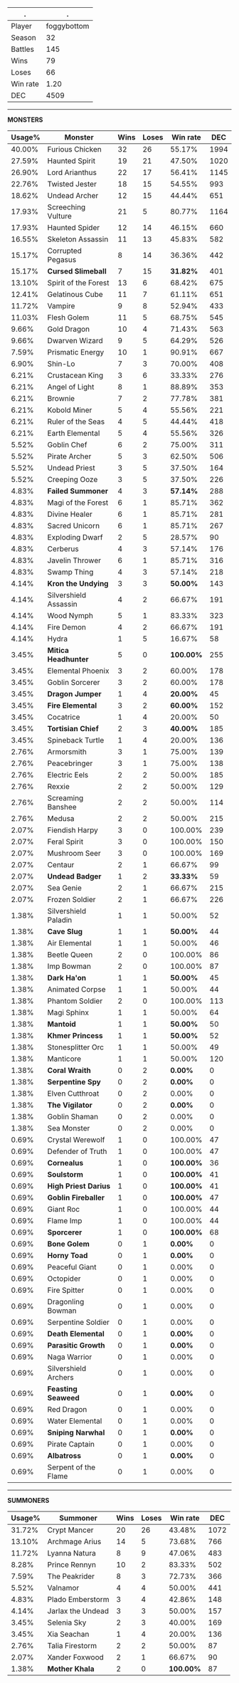 .|.
|-|-
Player|foggybottom
Season|32
Battles|145
Wins|79
Loses|66
Win rate|1.20
DEC|4509

---
**MONSTERS**

Usage%|Monster|Wins|Loses|Win rate|DEC|
-|-|-|-|-|-|
40.00%|Furious Chicken|32|26|55.17%|1994|
27.59%|Haunted Spirit|19|21|47.50%|1020|
26.90%|Lord Arianthus|22|17|56.41%|1145|
22.76%|Twisted Jester|18|15|54.55%|993|
18.62%|Undead Archer|12|15|44.44%|651|
17.93%|Screeching Vulture|21|5|80.77%|1164|
17.93%|Haunted Spider|12|14|46.15%|660|
16.55%|Skeleton Assassin|11|13|45.83%|582|
15.17%|Corrupted Pegasus|8|14|36.36%|442|
15.17%|**Cursed Slimeball**|7|15|**31.82%**|401|
13.10%|Spirit of the Forest|13|6|68.42%|675|
12.41%|Gelatinous Cube|11|7|61.11%|651|
11.72%|Vampire|9|8|52.94%|433|
11.03%|Flesh Golem|11|5|68.75%|545|
9.66%|Gold Dragon|10|4|71.43%|563|
9.66%|Dwarven Wizard|9|5|64.29%|526|
7.59%|Prismatic Energy|10|1|90.91%|667|
6.90%|Shin-Lo|7|3|70.00%|408|
6.21%|Crustacean King|3|6|33.33%|276|
6.21%|Angel of Light|8|1|88.89%|353|
6.21%|Brownie|7|2|77.78%|381|
6.21%|Kobold Miner|5|4|55.56%|221|
6.21%|Ruler of the Seas|4|5|44.44%|418|
6.21%|Earth Elemental|5|4|55.56%|326|
5.52%|Goblin Chef|6|2|75.00%|311|
5.52%|Pirate Archer|5|3|62.50%|506|
5.52%|Undead Priest|3|5|37.50%|164|
5.52%|Creeping Ooze|3|5|37.50%|226|
4.83%|**Failed Summoner**|4|3|**57.14%**|288|
4.83%|Magi of the Forest|6|1|85.71%|362|
4.83%|Divine Healer|6|1|85.71%|281|
4.83%|Sacred Unicorn|6|1|85.71%|267|
4.83%|Exploding Dwarf|2|5|28.57%|90|
4.83%|Cerberus|4|3|57.14%|176|
4.83%|Javelin Thrower|6|1|85.71%|316|
4.83%|Swamp Thing|4|3|57.14%|218|
4.14%|**Kron the Undying**|3|3|**50.00%**|143|
4.14%|Silvershield Assassin|4|2|66.67%|191|
4.14%|Wood Nymph|5|1|83.33%|323|
4.14%|Fire Demon|4|2|66.67%|191|
4.14%|Hydra|1|5|16.67%|58|
3.45%|**Mitica Headhunter**|5|0|**100.00%**|255|
3.45%|Elemental Phoenix|3|2|60.00%|178|
3.45%|Goblin Sorcerer|3|2|60.00%|178|
3.45%|**Dragon Jumper**|1|4|**20.00%**|45|
3.45%|**Fire Elemental**|3|2|**60.00%**|152|
3.45%|Cocatrice|1|4|20.00%|50|
3.45%|**Tortisian Chief**|2|3|**40.00%**|185|
3.45%|Spineback Turtle|1|4|20.00%|136|
2.76%|Armorsmith|3|1|75.00%|139|
2.76%|Peacebringer|3|1|75.00%|138|
2.76%|Electric Eels|2|2|50.00%|185|
2.76%|Rexxie|2|2|50.00%|129|
2.76%|Screaming Banshee|2|2|50.00%|114|
2.76%|Medusa|2|2|50.00%|215|
2.07%|Fiendish Harpy|3|0|100.00%|239|
2.07%|Feral Spirit|3|0|100.00%|150|
2.07%|Mushroom Seer|3|0|100.00%|169|
2.07%|Centaur|2|1|66.67%|99|
2.07%|**Undead Badger**|1|2|**33.33%**|59|
2.07%|Sea Genie|2|1|66.67%|215|
2.07%|Frozen Soldier|2|1|66.67%|226|
1.38%|Silvershield Paladin|1|1|50.00%|52|
1.38%|**Cave Slug**|1|1|**50.00%**|44|
1.38%|Air Elemental|1|1|50.00%|46|
1.38%|Beetle Queen|2|0|100.00%|86|
1.38%|Imp Bowman|2|0|100.00%|87|
1.38%|**Dark Ha'on**|1|1|**50.00%**|45|
1.38%|Animated Corpse|1|1|50.00%|44|
1.38%|Phantom Soldier|2|0|100.00%|113|
1.38%|Magi Sphinx|1|1|50.00%|64|
1.38%|**Mantoid**|1|1|**50.00%**|50|
1.38%|**Khmer Princess**|1|1|**50.00%**|52|
1.38%|Stonesplitter Orc|1|1|50.00%|49|
1.38%|Manticore|1|1|50.00%|120|
1.38%|**Coral Wraith**|0|2|**0.00%**|0|
1.38%|**Serpentine Spy**|0|2|**0.00%**|0|
1.38%|Elven Cutthroat|0|2|0.00%|0|
1.38%|**The Vigilator**|0|2|**0.00%**|0|
1.38%|Goblin Shaman|0|2|0.00%|0|
1.38%|Sea Monster|0|2|0.00%|0|
0.69%|Crystal Werewolf|1|0|100.00%|47|
0.69%|Defender of Truth|1|0|100.00%|47|
0.69%|**Cornealus**|1|0|**100.00%**|36|
0.69%|**Soulstorm**|1|0|**100.00%**|41|
0.69%|**High Priest Darius**|1|0|**100.00%**|41|
0.69%|**Goblin Fireballer**|1|0|**100.00%**|47|
0.69%|Giant Roc|1|0|100.00%|44|
0.69%|Flame Imp|1|0|100.00%|44|
0.69%|**Sporcerer**|1|0|**100.00%**|68|
0.69%|**Bone Golem**|0|1|**0.00%**|0|
0.69%|**Horny Toad**|0|1|**0.00%**|0|
0.69%|Peaceful Giant|0|1|0.00%|0|
0.69%|Octopider|0|1|0.00%|0|
0.69%|Fire Spitter|0|1|0.00%|0|
0.69%|Dragonling Bowman|0|1|0.00%|0|
0.69%|Serpentine Soldier|0|1|0.00%|0|
0.69%|**Death Elemental**|0|1|**0.00%**|0|
0.69%|**Parasitic Growth**|0|1|**0.00%**|0|
0.69%|Naga Warrior|0|1|0.00%|0|
0.69%|Silvershield Archers|0|1|0.00%|0|
0.69%|**Feasting Seaweed**|0|1|**0.00%**|0|
0.69%|Red Dragon|0|1|0.00%|0|
0.69%|Water Elemental|0|1|0.00%|0|
0.69%|**Sniping Narwhal**|0|1|**0.00%**|0|
0.69%|Pirate Captain|0|1|0.00%|0|
0.69%|**Albatross**|0|1|**0.00%**|0|
0.69%|Serpent of the Flame|0|1|0.00%|0|

---
**SUMMONERS**

Usage%|Summoner|Wins|Loses|Win rate|DEC|
-|-|-|-|-|-|
31.72%|Crypt Mancer|20|26|43.48%|1072|
13.10%|Archmage Arius|14|5|73.68%|766|
11.72%|Lyanna Natura|8|9|47.06%|483|
8.28%|Prince Rennyn|10|2|83.33%|502|
7.59%|The Peakrider|8|3|72.73%|366|
5.52%|Valnamor|4|4|50.00%|441|
4.83%|Plado Emberstorm|3|4|42.86%|148|
4.14%|Jarlax the Undead|3|3|50.00%|157|
3.45%|Selenia Sky|2|3|40.00%|169|
3.45%|Xia Seachan|1|4|20.00%|136|
2.76%|Talia Firestorm|2|2|50.00%|87|
2.07%|Xander Foxwood|2|1|66.67%|90|
1.38%|**Mother Khala**|2|0|**100.00%**|87|
